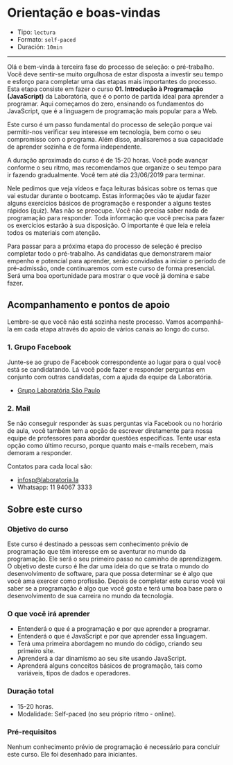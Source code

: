 # Orientação e boas-vindas

* Tipo: `lectura`
* Formato: `self-paced`
* Duración: `10min`

***

Olá e bem-vinda à terceira fase do processo de seleção: o pré-trabalho. Você
deve sentir-se muito orgulhosa de estar disposta a investir seu tempo e esforço
para completar uma das etapas mais importantes do processo. Esta etapa consiste
em fazer o curso **01. Introdução à Programação (JavaScript)** da Laboratória,
que é o ponto de partida ideal para aprender a programar. Aqui começamos do zero,
ensinando os fundamentos do JavaScript, que é a linguagem de programação mais
popular para a Web.

Este curso é um passo fundamental do processo de seleção porque vai permitir-nos
verificar seu interesse em tecnologia, bem como o seu compromisso com o programa.
Além disso, analisaremos a sua capacidade de aprender sozinha e de
forma independente.

A duração aproximada do curso é de 15-20 horas. Você pode avançar conforme o seu 
ritmo, mas recomendamos que organize o seu tempo para ir fazendo gradualmente. 
Você tem até dia 23/06/2019 para terminar.

Nele pedimos que veja vídeos e faça leituras básicas sobre os temas que vai
estudar durante o bootcamp. Estas informações vão te ajudar fazer alguns
exercícios básicos de programação e responder a alguns testes rápidos (quiz).
Mas não se preocupe. Você não precisa saber nada de programação para responder.
Toda informação que você precisa para fazer os exercícios estarão à sua
disposição. O importante é que leia e releia todos os materiais com atenção.

Para passar para a próxima etapa do processo de seleção é preciso completar todo
o pré-trabalho. As candidatas que demonstrarem maior empenho e potencial para
aprender, serão convidadas a iniciar o período de pré-admissão, onde
continuaremos com este curso de forma presencial. Será uma boa oportunidade para
mostrar o que você já domina e sabe fazer.

## Acompanhamento e pontos de apoio

Lembre-se que você não está sozinha neste processo. Vamos acompanhá-la em cada
etapa através do apoio de vários canais ao longo do curso.

### 1. Grupo Facebook

Junte-se ao grupo de Facebook correspondente ao lugar para o qual você está se
candidatando. Lá você pode fazer e responder perguntas em conjunto com outras
candidatas, com a ajuda da equipe da Laboratória.

* [Grupo Laboratória São Paulo](https://www.facebook.com/groups/laboratoriaSP2018turma1/)

### 2. Mail

Se não conseguir responder às suas perguntas via Facebook ou no horário de aula,
você também tem a opção de escrever diretamente para nossa equipe de professores
para abordar questões específicas. Tente usar esta opção como último recurso,
porque quanto mais e-mails recebem, mais demoram a responder.

Contatos para cada local são:

* infosp@laboratoria.la
* Whatsapp: 11 94067 3333

## Sobre este curso

### Objetivo do curso

Este curso é destinado a pessoas sem conhecimento prévio de programação que têm
interesse em se aventurar no mundo da programação. Ele será o seu primeiro passo
no caminho de aprendizagem.
O objetivo deste curso é lhe dar uma ideia do que se trata o mundo do
desenvolvimento de software, para que possa determinar se é algo que você ama
exercer como profissão. Depois de completar este curso você vai saber se a
programação é algo que você gosta e terá uma boa base para o desenvolvimento de
sua carreira no mundo da tecnologia.

### O que você irá aprender

* Entenderá o que é a programação e por que aprender a programar.
* Entenderá o que é JavaScript e por que aprender essa linguagem.
* Terá uma primeira abordagem no mundo do código, criando seu primeiro site.
* Aprenderá a dar dinamismo ao seu site usando JavaScript.
* Aprenderá alguns conceitos básicos de programação, tais como variáveis, tipos
  de dados e operadores.

### Duração total

* 15-20 horas.
* Modalidade: Self-paced (no seu próprio ritmo - online).

### Pré-requisitos

Nenhum conhecimento prévio de programação é necessário para concluir este curso.
Ele foi desenhado para iniciantes.
